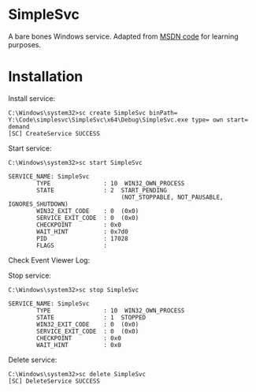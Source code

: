 # SimpleSvc
A bare bones Windows service. Adapted from [MSDN code](https://docs.microsoft.com/en-us/windows/desktop/Services/the-complete-service-sample) for learning purposes. 

# Installation

Install service:

```
C:\Windows\system32>sc create SimpleSvc binPath= Y:\Code\simplesvc\SimpleSvc\x64\Debug\SimpleSvc.exe type= own start= demand
[SC] CreateService SUCCESS

```

Start service:

```
C:\Windows\system32>sc start SimpleSvc

SERVICE_NAME: SimpleSvc
        TYPE               : 10  WIN32_OWN_PROCESS
        STATE              : 2  START_PENDING
                                (NOT_STOPPABLE, NOT_PAUSABLE, IGNORES_SHUTDOWN)
        WIN32_EXIT_CODE    : 0  (0x0)
        SERVICE_EXIT_CODE  : 0  (0x0)
        CHECKPOINT         : 0x0
        WAIT_HINT          : 0x7d0
        PID                : 17028
        FLAGS              :

```
Check Event Viewer Log:


Stop service:

```
C:\Windows\system32>sc stop SimpleSvc

SERVICE_NAME: SimpleSvc
        TYPE               : 10  WIN32_OWN_PROCESS
        STATE              : 1  STOPPED
        WIN32_EXIT_CODE    : 0  (0x0)
        SERVICE_EXIT_CODE  : 0  (0x0)
        CHECKPOINT         : 0x0
        WAIT_HINT          : 0x0
```

Delete service:

```
C:\Windows\system32>sc delete SimpleSvc
[SC] DeleteService SUCCESS
```